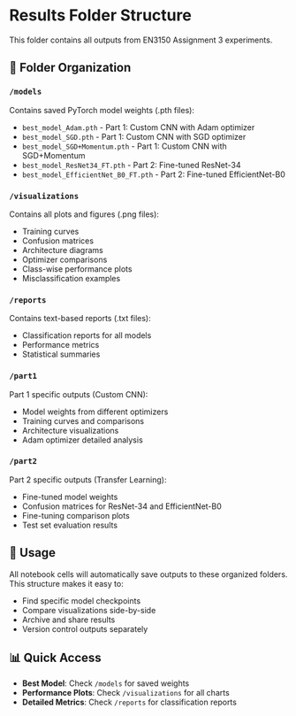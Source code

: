 # Results Folder Structure

This folder contains all outputs from EN3150 Assignment 3 experiments.

## 📁 Folder Organization

### `/models`
Contains saved PyTorch model weights (.pth files):
- `best_model_Adam.pth` - Part 1: Custom CNN with Adam optimizer
- `best_model_SGD.pth` - Part 1: Custom CNN with SGD optimizer
- `best_model_SGD+Momentum.pth` - Part 1: Custom CNN with SGD+Momentum
- `best_model_ResNet34_FT.pth` - Part 2: Fine-tuned ResNet-34
- `best_model_EfficientNet_B0_FT.pth` - Part 2: Fine-tuned EfficientNet-B0

### `/visualizations`
Contains all plots and figures (.png files):
- Training curves
- Confusion matrices
- Architecture diagrams
- Optimizer comparisons
- Class-wise performance plots
- Misclassification examples

### `/reports`
Contains text-based reports (.txt files):
- Classification reports for all models
- Performance metrics
- Statistical summaries

### `/part1`
Part 1 specific outputs (Custom CNN):
- Model weights from different optimizers
- Training curves and comparisons
- Architecture visualizations
- Adam optimizer detailed analysis

### `/part2`
Part 2 specific outputs (Transfer Learning):
- Fine-tuned model weights
- Confusion matrices for ResNet-34 and EfficientNet-B0
- Fine-tuning comparison plots
- Test set evaluation results

## 🎯 Usage

All notebook cells will automatically save outputs to these organized folders.
This structure makes it easy to:
- Find specific model checkpoints
- Compare visualizations side-by-side
- Archive and share results
- Version control outputs separately

## 📊 Quick Access

- **Best Model**: Check `/models` for saved weights
- **Performance Plots**: Check `/visualizations` for all charts
- **Detailed Metrics**: Check `/reports` for classification reports
